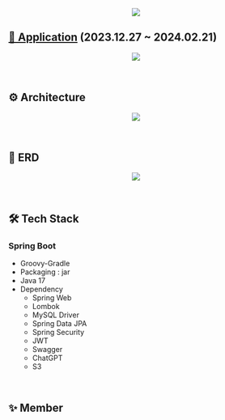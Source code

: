 <p align="center">
  <img src="https://github.com/IRECIPE/IRecipe-Server/assets/90559205/465fcf95-f824-4de2-a1f4-3ea7127c85ee">
</p>

## [📱 Application](https://play.google.com/store/apps/details?id=com.umcproject.eyerecipe) (2023.12.27 ~ 2024.02.21)
<p align="center">
  <img src="https://github.com/IRECIPE/IRecipe-Server/assets/90559205/e55bb73e-c2b2-41f8-aa00-7e4a70109a43">
</p>
<br>

## ⚙️ Architecture
<p align="center">
  <img src="https://github.com/IRECIPE/IRecipe-Server/assets/90559205/6515fb3d-03fa-4f62-bfd6-62b3afdafab4">
</p>
<br>

## 🧱 ERD
<p align="center">
  <img src="https://github.com/IRECIPE/IRecipe-Server/assets/90559205/aaa1dbd9-3afa-4202-adca-29ae02fc6b64">
</p>
<br>

## 🛠️ Tech Stack
### Spring Boot
- Groovy-Gradle
- Packaging : jar
- Java 17
- Dependency
  - Spring Web
  - Lombok
  - MySQL Driver
  - Spring Data JPA
  - Spring Security
  - JWT
  - Swagger
  - ChatGPT
  - S3
<br>

## ✨ Member
